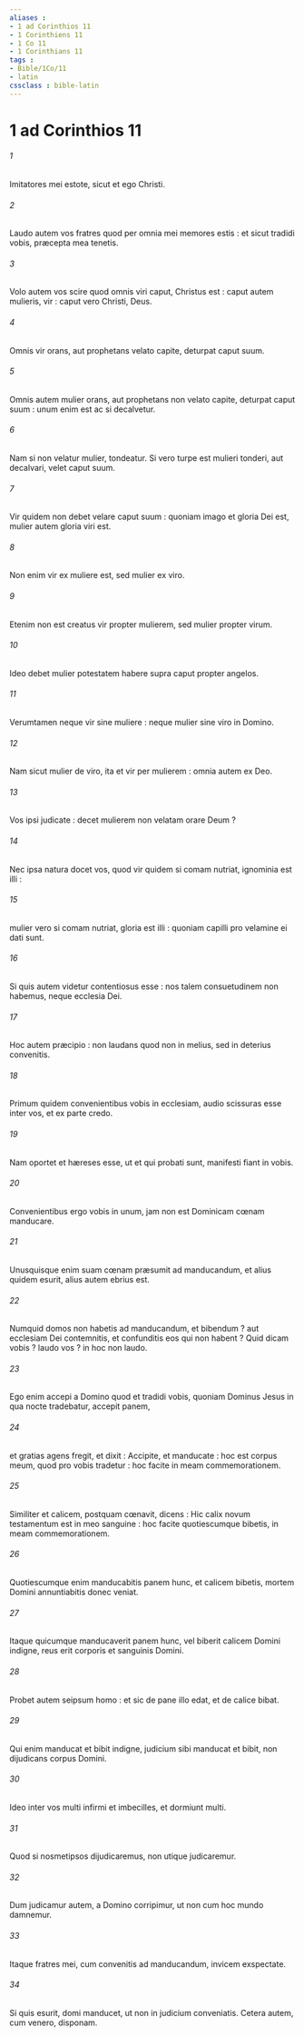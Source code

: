 ```yaml
---
aliases : 
- 1 ad Corinthios 11
- 1 Corinthiens 11
- 1 Co 11
- 1 Corinthians 11
tags : 
- Bible/1Co/11
- latin
cssclass : bible-latin
---
```


# 1 ad Corinthios 11

###### 1
Imitatores mei estote, sicut et ego Christi.
###### 2
Laudo autem vos fratres quod per omnia mei memores estis : et sicut tradidi vobis, præcepta mea tenetis.
###### 3
Volo autem vos scire quod omnis viri caput, Christus est : caput autem mulieris, vir : caput vero Christi, Deus.
###### 4
Omnis vir orans, aut prophetans velato capite, deturpat caput suum.
###### 5
Omnis autem mulier orans, aut prophetans non velato capite, deturpat caput suum : unum enim est ac si decalvetur.
###### 6
Nam si non velatur mulier, tondeatur. Si vero turpe est mulieri tonderi, aut decalvari, velet caput suum.
###### 7
Vir quidem non debet velare caput suum : quoniam imago et gloria Dei est, mulier autem gloria viri est.
###### 8
Non enim vir ex muliere est, sed mulier ex viro.
###### 9
Etenim non est creatus vir propter mulierem, sed mulier propter virum.
###### 10
Ideo debet mulier potestatem habere supra caput propter angelos.
###### 11
Verumtamen neque vir sine muliere : neque mulier sine viro in Domino.
###### 12
Nam sicut mulier de viro, ita et vir per mulierem : omnia autem ex Deo.
###### 13
Vos ipsi judicate : decet mulierem non velatam orare Deum ?
###### 14
Nec ipsa natura docet vos, quod vir quidem si comam nutriat, ignominia est illi :
###### 15
mulier vero si comam nutriat, gloria est illi : quoniam capilli pro velamine ei dati sunt.
###### 16
Si quis autem videtur contentiosus esse : nos talem consuetudinem non habemus, neque ecclesia Dei.
###### 17
Hoc autem præcipio : non laudans quod non in melius, sed in deterius convenitis.
###### 18
Primum quidem convenientibus vobis in ecclesiam, audio scissuras esse inter vos, et ex parte credo.
###### 19
Nam oportet et hæreses esse, ut et qui probati sunt, manifesti fiant in vobis.
###### 20
Convenientibus ergo vobis in unum, jam non est Dominicam cœnam manducare.
###### 21
Unusquisque enim suam cœnam præsumit ad manducandum, et alius quidem esurit, alius autem ebrius est.
###### 22
Numquid domos non habetis ad manducandum, et bibendum ? aut ecclesiam Dei contemnitis, et confunditis eos qui non habent ? Quid dicam vobis ? laudo vos ? in hoc non laudo.
###### 23
Ego enim accepi a Domino quod et tradidi vobis, quoniam Dominus Jesus in qua nocte tradebatur, accepit panem,
###### 24
et gratias agens fregit, et dixit : Accipite, et manducate : hoc est corpus meum, quod pro vobis tradetur : hoc facite in meam commemorationem.
###### 25
Similiter et calicem, postquam cœnavit, dicens : Hic calix novum testamentum est in meo sanguine : hoc facite quotiescumque bibetis, in meam commemorationem.
###### 26
Quotiescumque enim manducabitis panem hunc, et calicem bibetis, mortem Domini annuntiabitis donec veniat.
###### 27
Itaque quicumque manducaverit panem hunc, vel biberit calicem Domini indigne, reus erit corporis et sanguinis Domini.
###### 28
Probet autem seipsum homo : et sic de pane illo edat, et de calice bibat.
###### 29
Qui enim manducat et bibit indigne, judicium sibi manducat et bibit, non dijudicans corpus Domini.
###### 30
Ideo inter vos multi infirmi et imbecilles, et dormiunt multi.
###### 31
Quod si nosmetipsos dijudicaremus, non utique judicaremur.
###### 32
Dum judicamur autem, a Domino corripimur, ut non cum hoc mundo damnemur.
###### 33
Itaque fratres mei, cum convenitis ad manducandum, invicem exspectate.
###### 34
Si quis esurit, domi manducet, ut non in judicium conveniatis. Cetera autem, cum venero, disponam.
